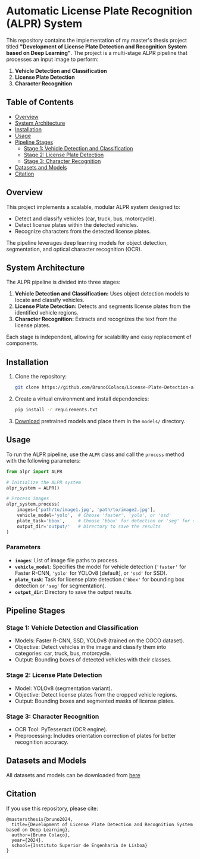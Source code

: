 # Automatic License Plate Recognition (ALPR) System

This repository contains the implementation of my master's thesis project titled **"Development of License Plate Detection and Recognition System based on Deep Learning"**. The project is a multi-stage ALPR pipeline that processes an input image to perform:

1. **Vehicle Detection and Classification**
2. **License Plate Detection**
3. **Character Recognition**

## Table of Contents
- [Overview](#overview)
- [System Architecture](#system-architecture)
- [Installation](#installation)
- [Usage](#usage)
- [Pipeline Stages](#pipeline-stages)
  - [Stage 1: Vehicle Detection and Classification](#stage-1-vehicle-detection-and-classification)
  - [Stage 2: License Plate Detection](#stage-2-license-plate-detection)
  - [Stage 3: Character Recognition](#stage-3-character-recognition)
- [Datasets and Models](#datasets-and-models)
- [Citation](#citation)

## Overview

This project implements a scalable, modular ALPR system designed to:
- Detect and classify vehicles (car, truck, bus, motorcycle).
- Detect license plates within the detected vehicles.
- Recognize characters from the detected license plates.

The pipeline leverages deep learning models for object detection, segmentation, and optical character recognition (OCR).

## System Architecture

The ALPR pipeline is divided into three stages:
1. **Vehicle Detection and Classification:** Uses object detection models to locate and classify vehicles.
2. **License Plate Detection:** Detects and segments license plates from the identified vehicle regions.
3. **Character Recognition:** Extracts and recognizes the text from the license plates.

Each stage is independent, allowing for scalability and easy replacement of components.

## Installation

1. Clone the repository:
   ```bash
   git clone https://github.com/BrunoCColaco/License-Plate-Detection-and-Recognition-System-based-on-Deep-Learning
   ```

2. Create a virtual environment and install dependencies:
   ```bash
   pip install -r requirements.txt
   ```

3. [Download](https://iselpt-my.sharepoint.com/:f:/g/personal/a45037_alunos_isel_pt/EnWO1v8KJkxFuFTPnVknsFEBztm3LcqWXJOLEns3AJ1ofA?e=NfWoqy) pretrained models and place them in the `models/` directory.
   

## Usage

To run the ALPR pipeline, use the `ALPR` class and call the `process` method with the following parameters:

```python
from alpr import ALPR

# Initialize the ALPR system
alpr_system = ALPR()

# Process images
alpr_system.process(
    images=['path/to/image1.jpg', 'path/to/image2.jpg'],
    vehicle_model='yolo',  # Choose 'faster', 'yolo', or 'ssd'
    plate_task='bbox',     # Choose 'bbox' for detection or 'seg' for segmentation
    output_dir='output/'   # Directory to save the results
)
```

### Parameters
- **`images`**: List of image file paths to process.
- **`vehicle_model`**: Specifies the model for vehicle detection (`'faster'` for Faster R-CNN, `'yolo'` for YOLOv8 [default], or `'ssd'` for SSD).
- **`plate_task`**: Task for license plate detection (`'bbox'` for bounding box detection or `'seg'` for segmentation).
- **`output_dir`**: Directory to save the output results.

## Pipeline Stages

### Stage 1: Vehicle Detection and Classification

- Models: Faster R-CNN, SSD, YOLOv8 (trained on the COCO dataset).
- Objective: Detect vehicles in the image and classify them into categories: car, truck, bus, motorcycle.
- Output: Bounding boxes of detected vehicles with their classes.

### Stage 2: License Plate Detection

- Model: YOLOv8 (segmentation variant).
- Objective: Detect license plates from the cropped vehicle regions.
- Output: Bounding boxes and segmented masks of license plates.

### Stage 3: Character Recognition

- OCR Tool: PyTesseract (OCR engine).
- Preprocessing: Includes orientation correction of plates for better recognition accuracy.


## Datasets and Models

All datasets and models can be downloaded from [here](https://iselpt-my.sharepoint.com/:f:/g/personal/a45037_alunos_isel_pt/EnWO1v8KJkxFuFTPnVknsFEBztm3LcqWXJOLEns3AJ1ofA?e=k6zqVN)


## Citation

If you use this repository, please cite:
```
@mastersthesis{bruno2024,
  title={Development of License Plate Detection and Recognition System based on Deep Learning},
  author={Bruno Colaço},
  year={2024},
  school={Instituto Superior de Engenharia de Lisboa}
}
```

